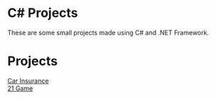 # C# Projects
These are some small projects made using C# and .NET Framework.
<h1>Projects</h1>


<a href="https://github.com/Bhanuu098/CarInsurance">Car Insurance</a><br>
<a href="https://github.com/Bhanuu098/The-Tech-Academy-Basic-C-Sharp-Projects/tree/main/TwentyOne">21 Game</a>
